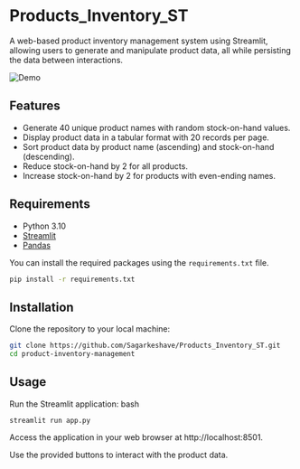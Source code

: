 # Products_Inventory_ST

A web-based product inventory management system using Streamlit, allowing users to generate and manipulate product data, all while persisting the data between interactions.

![Demo](demo.gif)


## Features

- Generate 40 unique product names with random stock-on-hand values.
- Display product data in a tabular format with 20 records per page.
- Sort product data by product name (ascending) and stock-on-hand (descending).
- Reduce stock-on-hand by 2 for all products.
- Increase stock-on-hand by 2 for products with even-ending names.

## Requirements

- Python 3.10
- [Streamlit](https://streamlit.io/)
- [Pandas](https://pandas.pydata.org/)

You can install the required packages using the `requirements.txt` file.

```bash
pip install -r requirements.txt
```

## Installation
Clone the repository to your local machine:
```bash
git clone https://github.com/Sagarkeshave/Products_Inventory_ST.git
cd product-inventory-management
```

## Usage
Run the Streamlit application:
bash
```
streamlit run app.py
```
Access the application in your web browser at http://localhost:8501.

Use the provided buttons to interact with the product data.
